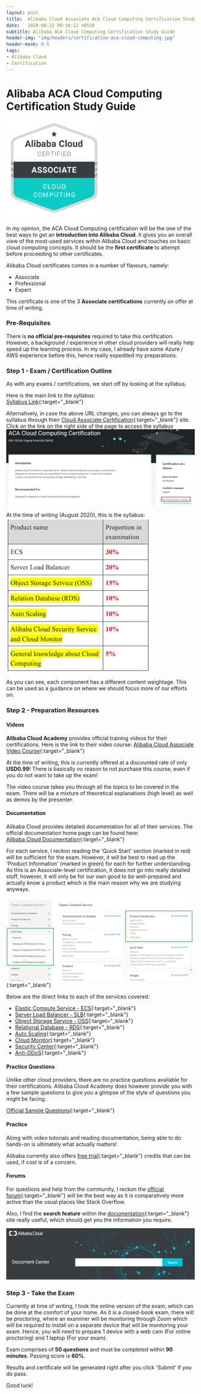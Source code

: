 ```yaml
---
layout: post
title:  Alibaba Cloud Associate ACA Cloud Computing Certification Study Guide
date:   2020-08-22 00:16:12 +0530
subtitle: Alibaba ACA Cloud Computing Certification Study Guide
header-img: "img/headers/certification-aca-cloud-computing.jpg"
header-mask: 0.5
tags: 
- Alibaba Cloud
- Certification
---
```


# Alibaba ACA Cloud Computing Certification Study Guide

![badge](/img/posts/2020-08-21-alibaba-cloud-associate-certification-guide/aca-5.PNG)

In my opinion, the ACA Cloud Computing certification will be the one of the best ways to get an **introduction into Alibaba Cloud**. It gives you an overall view of the most-used services within Alibaba Cloud and touches on basic cloud computing concepts. It should be the **first certificate** to attempt before proceeding to other certificates.

Alibaba Cloud certificates comes in a number of flavours, namely:

- Associate
- Professional
- Expert

This certificate is one of the 3 **Associate certifications** currently on offer at time of writing.

### Pre-Requisites

There is **no official pre-requisites** required to take this certification. However, a background / experience in other cloud providers will really help speed up the learning process. In my case, I already have some Azure / AWS experience before this, hence really expedited my preparations.

### Step 1 - Exam / Certification Outline

As with any exams / certifications, we start off by looking at the syllabus.

Here is the main link to the syllabus:\
[Syllabus Link](https://edu.alibabacloud.com/certification/aca_cloudcomputing?spm=a3c0i.11597324.1621765730.1.17594755Ni1sk2){:target="_blank"} 

Alternatively, in case the above URL changes, you can always go to the syllabus through their [Cloud Associate Certification](https://edu.alibabacloud.com/certification/aca_cloudcomputing){:target="_blank"}  site. Click on the link on the right side of the page to access the syllabus
![syllabus link](/img/posts/2020-08-21-alibaba-cloud-associate-certification-guide/aca-2.png)

At the time of writing (August 2020), this is the syllabus:
![syllabus](/img/posts/2020-08-21-alibaba-cloud-associate-certification-guide/aca-1.PNG)

As you can see, each component has a different content weightage. This can be used as a guidance on where we should focus more of our efforts on.

### Step 2 - Preparation Resources

#### Videos

**Alibaba Cloud Academy** provides official training videos for their certifications. Here is the link to their video course:
[Alibaba Cloud Associate Video Course](https://edu.alibabacloud.com/certification/clouder_acacloudcomputing){:target="_blank"}

At the time of writing, this is currently offered at a discounted rate of only **USD0.99**! There is basically no reason to not purchase this course, even if you do not want to take up the exam!

The video course takes you through all the topics to be covered in the exam. There will be a mixture of theoretical explanations (high level) as well as demos by the presenter.

#### Documentation

Alibaba Cloud provides detailed documentation for all of their services. The official documentation home page can be found here: \
[Alibaba Cloud Documentation](https://partners-intl.aliyun.com/help?spm=a2c63.p38356.a1.1.d4b659d85jLo5a_){:target="_blank"}

For each service, I reckon reading the 'Quick Start' section (marked in red) will be sufficient for the exam. However, it will be best to read up the 'Product Information' (marked in green) for each for further understanding. As this is an Associate-level certification, it does not go into really detailed stuff, however, it will only be for our own good to be well-prepared and actually know a product which is the main reason why we are studying anyways.

![docs](/img/posts/2020-08-21-alibaba-cloud-associate-certification-guide/aca-3.png){:target="_blank"}

Below are the direct links to each of the services covered:

- [Elastic Compute Service - ECS](https://www.alibabacloud.com/help/product/25365.htm?spm=a2c63.m28257.a1.1.48ff5922dQuSpH){:target="_blank"} 
- [Server Load Balancer - SLB](https://partners-intl.aliyun.com/help/product/27537.htm?spm=a2c63.m28257.a1.27.13825922r11oJz){:target="_blank"} 
- [Object Storage Service - OSS](https://partners-intl.aliyun.com/help/product/31815.htm?spm=a2c63.m28257.a1.11.13825922r11oJz){:target="_blank"} 
- [Relational Database - RDS](https://partners-intl.aliyun.com/help/product/26090.htm?spm=a2c63.m28257.a1.18.13825922r11oJz){:target="_blank"} 
- [Auto Scaling](https://partners-intl.aliyun.com/help/product/25855.htm?spm=a2c63.m28257.a1.7.13825922r11oJz){:target="_blank"} 
- [Cloud Monitor](https://partners-intl.aliyun.com/help/product/28572.htm?spm=a2c63.m28257.a1.67.13825922r11oJz){:target="_blank"} 
- [Security Center](https://partners-intl.aliyun.com/help/product/28498.htm?spm=a2c63.m28257.a1.50.13825922eQclxh){:target="_blank"} 
- [Anti-DDoS](https://partners-intl.aliyun.com/help/product/28396.htm?spm=a2c63.m28257.a1.47.13825922eQclxh){:target="_blank"} 

#### Practice Questions

Unlike other cloud providers, there are no practice questions available for their certifications. Alibaba Cloud Academy does however provide you with a few sample questions to give you a glimpse of the style of questions you might be facing.

[Official Sample Questions](https://files.alicdn.com/tpsservice/dfff1f4b098cd01af4bb8cd25255bb41.pdf?spm=a3c0i.11600316.6470661220.2.6ab921aaC9YNf3&file=dfff1f4b098cd01af4bb8cd25255bb41.pdf){:target="_blank"}

#### Practice

Along with video tutorials and reading documentation, being able to do hands-on is ultimately what actually matters!

Alibaba currently also offers [free trial](https://www.alibabacloud.com/campaign/free-trial){:target="_blank"} credits that can be used, if cost is of a concern.

#### Forums

For questions and help from the community, I reckon the [official forum](https://www.alibabacloud.com/forum){:target="_blank"} will be the best way as it is comparatively more active than the usual places like Stack Overflow.

Also, I find the **search feature** within the [documentation](https://partners-intl.aliyun.com/help?spm=a2c63.p38356.a1.1.d4b659d85jLo5a_){:target="_blank"} site really useful, which should get you the information you require.

![search](/img/posts/2020-08-21-alibaba-cloud-associate-certification-guide/aca-4.PNG)

### Step 3 - Take the Exam

Currently at time of writing, I took the online version of the exam, which can be done at the comfort of your home.
As it is a closed-book exam, there will be proctoring, where an examiner will be monitoring through Zoom which will be required to install on a separate device that will be monitoring your exam.
Hence, you will need to prepare 1 device with a web cam (For online proctoring) and 1 laptop (For your exam).

Exam comprises of **50 questions** and must be completed within **90 minutes**. Passing score is **60%**.

Results and certificate will be generated right after you click 'Submit' if you do pass.

Good luck!
